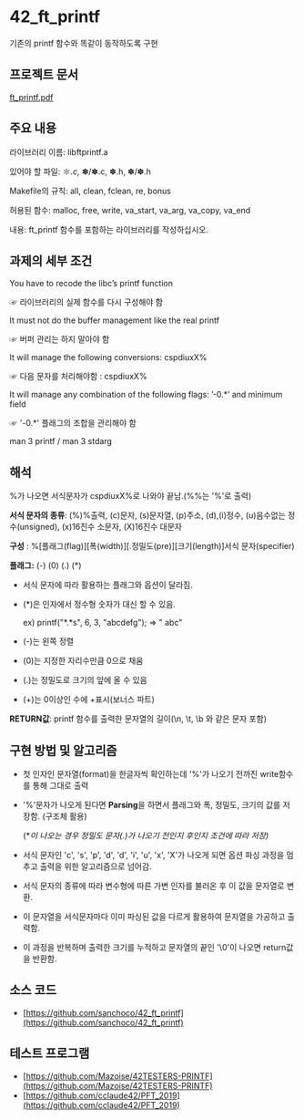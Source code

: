 # 42_ft_printf
기존의 printf 함수와 똑같이 동작하도록 구현

## 프로젝트 문서

[ft_printf.pdf](https://s3-us-west-2.amazonaws.com/secure.notion-static.com/0e118b1c-5d53-40f9-aa2e-b043ae054aad/ft_printf.pdf)

## 주요 내용

라이브러리 이름: libftprintf.a

있어야 할 파일: ✽*.c,* ✽/✽.c, ✽.h, ✽/✽.h

Makefile의 규칙: all, clean, fclean, re, bonus

허용된 함수: malloc, free, write, va_start, va_arg, va_copy, va_end

내용: ft_printf 함수를 포함하는 라이브러리를 작성하십시오.

## 과제의 세부 조건

You have to recode the libc’s printf function

☞ 라이브러리의 실제 함수를 다시 구성해야 함

It must not do the buffer management like the real printf

☞ 버퍼 관리는 하지 말아야 함

It will manage the following conversions: cspdiuxX%

☞ 다음 문자를 처리해야함 : cspdiuxX%

It will manage any combination of the following flags: ’-0.*’ and minimum field

☞ '-0.*' 플래그의 조합을 관리해야 함

man 3 printf / man 3 stdarg

## 해석

%가 나오면 서식문자가 cspdiuxX%로 나와야 끝남.(%%는 '%'로 출력)

**서식 문자의 종류**: (%)%출력, (c)문자, (s)문자열, (p)주소, (d),(i)정수, (u)음수없는 정수(unsigned), (x)16진수 소문자, (X)16진수 대문자

**구성** : %[플래그(flag)][폭(width)][.정밀도(pre)][크기(length)]서식 문자(specifier)

**플래그:** (-) (0) (.) (*)

- 서식 문자에 따라 활용하는 플래그와 옵션이 달라짐.
- (*)은 인자에서 정수형 숫자가 대신 할 수 있음.

    ex) printf("*.*s", 6, 3, "abcdefg"); ⇒ "   abc"

- (-)는 왼쪽 정렬
- (0)는 지정한 자리수만큼 0으로 채움
- (.)는 정밀도로 크기의 앞에 올 수 있음
- (+)는 0이상인 수에 +표시(보너스 파트)

**RETURN값**: printf 함수를 출력한 문자열의 길이(\n, \t, \b 와 같은 문자 포함)

## 구현 방법 및 알고리즘

- 첫 인자인 문자열(format)을 한글자씩 확인하는데 '%'가 나오기 전까진 write함수를 통해 그대로 출력
- '%'문자가 나오게 된다면 **Parsing**을 하면서 플래그와 폭, 정밀도, 크기의 값를 저장함. (구조체 활용)

    (**이 나오는 경우 정밀도 문자(.)가 나오기 전인지 후인지 조건에 따라 저장)*

- 서식 문자인 'c', 's', 'p', 'd', 'd', 'i', 'u', 'x', 'X'가 나오게 되면 옵션 파싱 과정을 멈추고 출력을 위한 알고리즘으로 넘어감.
- 서식 문자의 종류에 따라 변수형에 따른 가변 인자를 불러온 후 이 값을 문자열로 변환.
- 이 문자열을 서식문자마다 이미 파싱된 값을 다르게 활용하여 문자열을 가공하고 출력함.
- 이 과정을 반복하며 출력한 크기를 누적하고  문자열의 끝인 '\0'이 나오면 return값을 반환함.

## 소스 코드

- [https://github.com/sanchoco/42_ft_printf](https://github.com/sanchoco/42_ft_printf)

## 테스트 프로그램

- [https://github.com/Mazoise/42TESTERS-PRINTF](https://github.com/Mazoise/42TESTERS-PRINTF)
- [https://github.com/cclaude42/PFT_2019](https://github.com/cclaude42/PFT_2019)
